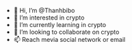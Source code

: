 - 👋 Hi, I’m @Thanhbibo
- 👀 I’m interested in crypto
- 🌱 I’m currently learning in crypto
- 💞️ I’m looking to collaborate on crypto
- 📫 Reach mevia social network or email

<!---
Thanhbibo/Thanhbibo is a ✨ special ✨ repository because its `README.md` (this file) appears on your GitHub profile.
You can click the Preview link to take a look at your changes.
--->
